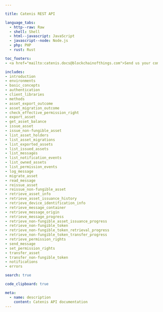 ```yaml
---

title: Catenis REST API

language_tabs:
  - http--raw: Raw
  - shell: Shell
  - html--javascript: JavaScript
  - javascript--node: Node.js
  - php: PHP
  - rust: Rust

toc_footers:
- <a href="mailto:catenis.docs@blockchainofthings.com">Send us your comments</a>

includes:
- introduction
- environments
- basic_concepts
- authentication
- client_libraries
- methods
- asset_export_outcome
- asset_migration_outcome
- check_effective_permission_right
- export_asset
- get_asset_balance
- issue_asset
- issue_non-fungible_asset  
- list_asset_holders
- list_asset_migrations
- list_exported_assets
- list_issued_assets
- list_messages
- list_notification_events
- list_owned_assets
- list_permission_events
- log_message
- migrate_asset
- read_message
- reissue_asset
- reissue_non-fungible_asset
- retrieve_asset_info
- retrieve_asset_issuance_history
- retrieve_device_identification_info
- retrieve_message_container
- retrieve_message_origin
- retrieve_message_progress
- retrieve_non-fungible_asset_issuance_progress
- retrieve_non-fungible_token
- retrieve_non-fungible_token_retrieval_progress
- retrieve_non-fungible_token_transfer_progress
- retrieve_permission_rights
- send_message
- set_permission_rights
- transfer_asset
- transfer_non-fungible_token
- notifications
- errors

search: true

code_clipboard: true

meta:
  - name: description
    content: Catenis API documentation
---
```

